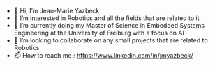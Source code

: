 - 👋 Hi, I’m Jean-Marie Yazbeck
- 👀 I’m interested in Robotics and all the fields that are related to it
- 🌱 I’m currently doing my Master of Science in Embedded Systems Engineering at the University of Freiburg with a focus on AI
- 🤖 I’m looking to collaborate on any small projects that are related to Robotics
- 📫 How to reach me : https://www.linkedin.com/in/jmyazbeck/

<!---
JM-Yaz/JM-Yaz is a ✨ special ✨ repository because its `README.md` (this file) appears on your GitHub profile.
You can click the Preview link to take a look at your changes.
--->
